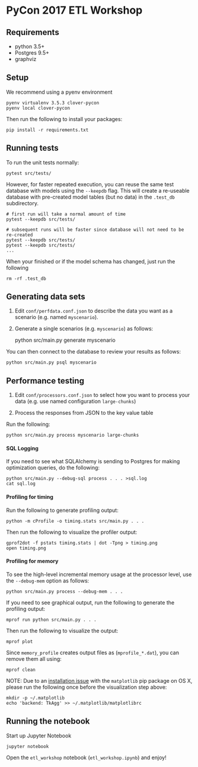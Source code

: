 # PyCon 2017 ETL Workshop

## Requirements

* python 3.5+
* Postgres 9.5+
* graphviz

## Setup

We recommend using a pyenv environment

    pyenv virtualenv 3.5.3 clover-pycon
    pyenv local clover-pycon

Then run the following to install your packages:

    pip install -r requirements.txt
    
## Running tests

To run the unit tests normally:

    pytest src/tests/

However, for faster repeated execution, you can reuse the same test database with models using the `--keepdb` flag.
This will create a re-useable database with pre-created model tables (but no data) in the `.test_db` subdirectory.

    # first run will take a normal amount of time
    pytest --keepdb src/tests/

    # subsequent runs will be faster since database will not need to be re-created
    pytest --keepdb src/tests/
    pytest --keepdb src/tests/
    ...

When your finished or if the model schema has changed, just run the following

    rm -rf .test_db

## Generating data sets

1. Edit `conf/perfdata.conf.json` to describe the data you want as a scenario (e.g. named `myscenario`).

2. Generate a single scenarios (e.g. `myscenario`) as follows:

    python src/main.py generate myscenario

You can then connect to the database to review your results as follows:

    python src/main.py psql myscenario


## Performance testing

1. Edit `conf/processors.conf.json` to select how you want to process your data (e.g. use named configuration `large-chunks`)

2. Process the responses from JSON to the key value table

Run the following:

    python src/main.py process myscenario large-chunks

#### SQL Logging

If you need to see what SQLAlchemy is sending to Postgres for making optimization queries, do the following:

    python src/main.py --debug-sql process . . . >sql.log
    cat sql.log

#### Profiling for timing

Run the following to generate profiling output:

    python -m cProfile -o timing.stats src/main.py . . .

Then run the following to visualize the profiler output:

    gprof2dot -f pstats timing.stats | dot -Tpng > timing.png
    open timing.png

#### Profiling for memory

To see the high-level incremental memory usage at the processor level, use the `--debug-mem` option as follows:

    python src/main.py process --debug-mem . . .

If you need to see graphical output, run the following to generate the profiling output:

    mprof run python src/main.py . . .

Then run the following to visualize the output:

    mprof plot

Since `memory_profile` creates output files as (`mprofile_*.dat`), you can remove them all using:

    mprof clean

NOTE: Due to an [installation issue](http://stackoverflow.com/questions/21784641/installation-issue-with-matplotlib-python)
with the `matplotlib` pip package on OS X, please run the following once before the visualization step above:

    mkdir -p ~/.matplotlib
    echo 'backend: TkAgg' >> ~/.matplotlib/matplotlibrc


## Running the notebook

Start up Jupyter Notebook

    jupyter notebook

Open the `etl_workshop` notebook (`etl_workshop.ipynb`) and enjoy!
